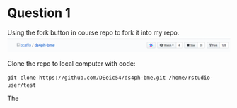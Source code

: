 # Question 1
Using the fork button in course repo to fork it into my repo.
![q1.a.png](test/1.png)

Clone the repo to local computer with code:

`git clone https://github.com/DEeic54/ds4ph-bme.git /home/rstudio-user/test`

The 
